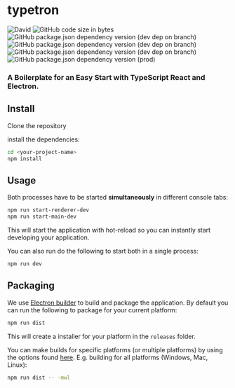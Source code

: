 # typetron

![David](https://img.shields.io/david/dev/DonsWayo/typetron)
![GitHub code size in bytes](https://img.shields.io/github/languages/code-size/DonsWayo/typetron)
![GitHub package.json dependency version (dev dep on branch)](https://img.shields.io/github/package-json/dependency-version/DonsWayo/typetron/dev/electron)
![GitHub package.json dependency version (dev dep on branch)](https://img.shields.io/github/package-json/dependency-version/DonsWayo/typetron/dev/webpack)
![GitHub package.json dependency version (dev dep on branch)](https://img.shields.io/github/package-json/dependency-version/DonsWayo/typetron/dev/typescript)
![GitHub package.json dependency version (prod)](https://img.shields.io/github/package-json/dependency-version/DonsWayo/typetron/react)


### A Boilerplate for an Easy Start with TypeScript React and Electron.


## Install
Clone the repository

install the dependencies:

```bash
cd <your-project-name>
npm install
```

## Usage
Both processes have to be started **simultaneously** in different console tabs:

```bash
npm run start-renderer-dev
npm run start-main-dev
```

This will start the application with hot-reload so you can instantly start developing your application.

You can also run do the following to start both in a single process:

```bash
npm run dev
```

## Packaging
We use [Electron builder](https://www.electron.build/) to build and package the application. By default you can run the following to package for your current platform:

```bash
npm run dist
```

This will create a installer for your platform in the `releases` folder.

You can make builds for specific platforms (or multiple platforms) by using the options found [here](https://www.electron.build/cli). E.g. building for all platforms (Windows, Mac, Linux):

```bash
npm run dist -- -mwl
```

